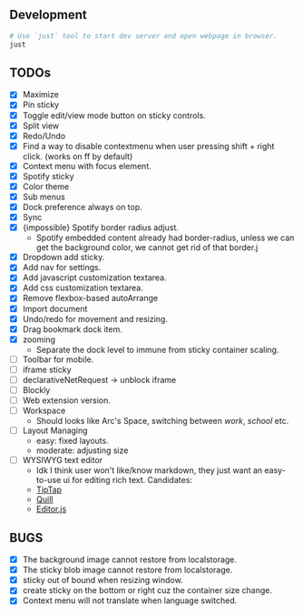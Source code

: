 ## Development

```sh
# Use `just` tool to start dev server and open webpage in browser.
just
```

## TODOs

- [x] Maximize
- [x] Pin sticky
- [x] Toggle edit/view mode button on sticky controls.
- [x] Split view
- [x] Redo/Undo
- [x] Find a way to disable contextmenu when user pressing shift + right click. (works on ff by default)
- [x] Context menu with focus element.
- [x] Spotify sticky
- [x] Color theme
- [x] Sub menus
- [x] Dock preference always on top.
- [x] Sync
- [x] {impossible} Spotify border radius adjust.
    - Spotify embedded content already had border-radius, unless we can get the background color, we cannot get rid of that border.j
- [x] Dropdown add sticky.
- [x] Add nav for settings.
- [x] Add javascript customization textarea.
- [x] Add css customization textarea.
- [x] Remove flexbox-based autoArrange
- [x] Import document
- [x] Undo/redo for movement and resizing.
- [x] Drag bookmark dock item.
- [x] zooming
    - Separate the dock level to immune from sticky container scaling.
- [ ] Toolbar for mobile.
- [ ] iframe sticky
- [ ] declarativeNetRequest -> unblock iframe
- [ ] Blockly
- [ ] Web extension version.
- [ ] Workspace
    - Should looks like Arc's Space, switching between *work*, *school* etc.
- [ ] Layout Managing
    - easy: fixed layouts.
    - moderate: adjusting size
- [ ] WYSIWYG text editor
    - Idk I think user won't like/know markdown, they just want an easy-to-use ui for editing rich text. Candidates:
    - [TipTap](https://tiptap.dev/docs/editor/getting-started/install/vanilla-javascript)
    - [Quill](https://quilljs.com/)
    - [Editor.js](https://editorjs.io/)

## BUGS

- [x] The background image cannot restore from localstorage.
- [x] The sticky blob image cannot restore from localstorage.
- [x] sticky out of bound when resizing window.
- [x] create sticky on the bottom or right cuz the container size change.
- [x] Context menu will not translate when language switched.
